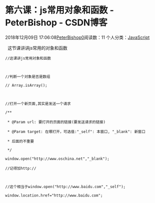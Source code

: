 # 第六课：js常用对象和函数 - PeterBishop - CSDN博客





2018年12月09日 17:06:08[PeterBishop0](https://me.csdn.net/qq_40061421)阅读数：11
个人分类：[JavaScript](https://blog.csdn.net/qq_40061421/article/category/8510184)









  这节课讲讲js常用的对象和函数



```
//这课讲js常用对象和函数



//判断一个对象是否是数组

// Array.isArray();



//打开一个新页面,其实是发送一个请求

/**

 * @Param url: 要打开的页面的链接(要发送请求的链接)

 * @Param target: 在哪打开，可选值:"_self": 本窗口, "_blank": 新窗口

 * 后面的不重要

 */

window.open("http://www.oschina.net","_blank");

//记得加http://



//这个相当于window.open("http://www.baidu.com","_self");

window.location.href="http://www.baidu.com";
```





